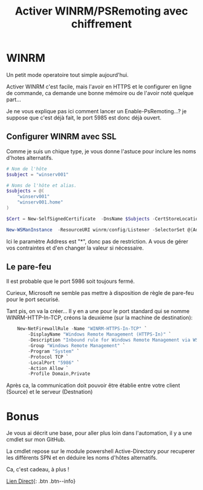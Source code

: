 ﻿---
title:  "Activer WINRM/PSRemoting avec chiffrement"
excerpt: "Configurez WINRM et faites du PSRemote en SSL."
category: PowerShell
classes: wide
comments: true
tags: 
  - PowerShell
  - Tips
  - Tutoriel
---

# WINRM

Un petit mode operatoire tout simple aujourd'hui.

Activer WINRM c'est facile, mais l'avoir en HTTPS et le configurer en ligne de commande, ca demande une bonne mémoire ou de l'avoir noté quelque part...

Je ne vous explique pas ici comment lancer un Enable-PsRemoting...? je suppose que c'est déjà fait, le port 5985 est donc déjà ouvert.

## Configurer WINRM avec SSL

Comme je suis un chique type, je vous donne l'astuce pour inclure les noms d'hotes alternatifs.

```powershell
# Nom de l'hôte
$subject = "winserv001"

# Noms de l'hôte et alias.
$subjects = @(
    "winserv001"
    "winserv001.home"
)

$Cert = New-SelfSignedCertificate  -DnsName $Subjects -CertStoreLocation cert:\LocalMachine\My -TextExtension '2.5.29.37={text}1.3.6.1.5.5.7.3.1' -Subject $Subject

New-WSManInstance  -ResourceURI winrm/config/Listener -SelectorSet @{Address="*";Transport="HTTPS"} -ValueSet @{Hostname="$Subject";CertificateThumbprint="$($Cert.Thumbprint)"}

```
Ici le paramètre Address est "*", donc pas de restriction. A vous de gérer vos contraintes et d'en changer la valeur si nécessaire.

## Le pare-feu

Il est probable que le port 5986 soit toujours fermé.

Curieux, Microsoft ne semble pas mettre à disposition de règle de pare-feu pour le port securisé.

Tant pis, on va la créer... Il y en a une pour le port standard qui se nomme WINRM-HTTP-In-TCP, créons la deuxième (sur la machine de destination):

```powershell
    New-NetFirewallRule -Name "WINRM-HTTPS-In-TCP" `
        -DisplayName "Windows Remote Management (HTTPS-In)" `
        -Description "Inbound rule for Windows Remote Management via WS-Management. [TCP 5986]" `
        -Group "Windows Remote Management" `
        -Program "System" `
        -Protocol TCP `
        -LocalPort "5986" `
        -Action Allow `
        -Profile Domain,Private

```

Après ca, la communication doit pouvoir être établie entre votre client (Source) et le serveur (Destnation)

# Bonus

Je vous ai décrit une base, pour aller plus loin dans l'automation, il y a une cmdlet sur mon GitHub.

La cmdlet repose sur le module powershell Active-Directory pour recuperer les différents SPN et en déduire les noms d'hôtes alternatifs.

Ca, c'est cadeau, à plus !

[Lien Direct](https://github.com/MickaelRoy/Cmdlets/tree/main/Enable-WinRMforHTTPS){: .btn .btn--info}
